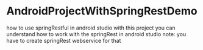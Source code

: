 # AndroidProjectWithSpringRestDemo
how to use springRestful in android studio
with this project you can understand how to work with the springRest in android studio
note:
  you have to create springRest webservice for that
  
